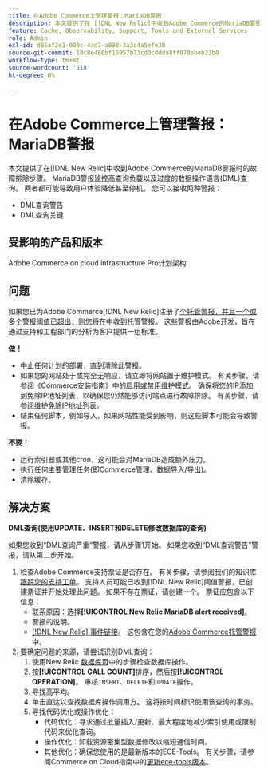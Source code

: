 ```yaml
---
title: 在Adobe Commerce上管理警报：MariaDB警报
description: 本文提供了在 [!DNL New Relic]中收到Adobe Commerce的MariaDB警报时的故障排除步骤。 MariaDB警报监控高查询负载以及过度的数据操作语言(DML)查询。 两者都可能导致用户体验降低甚至停机。 您可以接收两种警报。
feature: Cache, Observability, Support, Tools and External Services
role: Admin
exl-id: d85af2e1-090c-4ad7-a898-3a3c4a5efe3b
source-git-commit: 18c8e466bf15957b73cd3cddda8ff078ebeb23b0
workflow-type: tm+mt
source-wordcount: '518'
ht-degree: 0%

---
```


# 在Adobe Commerce上管理警报：MariaDB警报

本文提供了在[!DNL New Relic]中收到Adobe Commerce的MariaDB警报时的故障排除步骤。 MariaDB警报监控高查询负载以及过度的数据操作语言(DML)查询。 两者都可能导致用户体验降低甚至停机。 您可以接收两种警报：

* DML查询警告
* DML查询关键

## 受影响的产品和版本

Adobe Commerce on cloud infrastructure Pro计划架构

## 问题

如果您已为Adobe Commerce[!DNL New Relic]注册了[个托管警报，并且一个或多个警报阈值已超出，则您将在](managed-alerts-for-magento-commerce.md)中收到托管警报。 这些警报由Adobe开发，旨在通过支持和工程部门的分析为客户提供一组标准。

**做！**

* 中止任何计划的部署，直到清除此警报。
* 如果您的网站处于或完全无响应，请立即将网站置于维护模式。 有关步骤，请参阅《Commerce安装指南》中的[启用或禁用维护模式](https://experienceleague.adobe.com/en/docs/commerce-operations/installation-guide/tutorials/maintenance-mode)。 确保将您的IP添加到免除IP地址列表，以确保您仍然能够访问站点进行故障排除。 有关步骤，请参阅[维护免除IP地址列表](https://experienceleague.adobe.com/en/docs/commerce-operations/installation-guide/tutorials/maintenance-mode#maintain-the-list-of-exempt-ip-addresses)。
* 结束任何脚本，例如导入，如果网站性能受到影响，则这些脚本可能会导致警报。

**不要！**

* 运行索引器或其他cron，这可能会对MariaDB造成额外压力。
* 执行任何主要管理任务(即Commerce管理、数据导入/导出)。
* 清除缓存。

## 解决方案

**DML查询(使用UPDATE、INSERT和DELETE修改数据库的查询)**

如果您收到“DML查询严重”警报，请从步骤1开始。 如果您收到“DML查询警告”警报，请从第二步开始。

1. 检查Adobe Commerce支持票证是否存在。 有关步骤，请参阅我们的知识库[跟踪您的支持工单](https://experienceleague.adobe.com/en/docs/commerce-knowledge-base/kb/help-center-guide/magento-help-center-user-guide#track-support-case)。 支持人员可能已收到[!DNL New Relic]阈值警报，已创建票证并开始处理此问题。 如果不存在票证，请创建一个。 票证应包含以下信息：
   * 联系原因：选择&#x200B;**[!UICONTROL New Relic MariaDB alert received]**。
   * 警报的说明。
   * [[!DNL New Relic] 事件链接](https://docs.newrelic.com/docs/alerts-applied-intelligence/new-relic-alerts/alert-incidents/view-violation-event-details-incidents)。 这包含在您的[Adobe Commerce托管警报](managed-alerts-for-magento-commerce.md)中。
1. 要确定问题的来源，请尝试识别DML查询：
   1. 使用New Relic [数据库页](https://docs.newrelic.com/docs/apm/apm-ui-pages/monitoring/databases-page-view-operations-throughput-response-time)中的步骤检查数据库操作。
   1. 按&#x200B;**[!UICONTROL CALL COUNT]**&#x200B;排序，然后按&#x200B;**[!UICONTROL OPERATION]**。 审核`INSERT`、`DELETE`和`UPDATE`操作。
   1. 寻找高平均。
   1. 单击直达以查找数据库操作调用方。 这将按时间标识使用该查询的事务。
   1. 寻找代码优化或操作优化：
      * 代码优化：寻求通过批量插入/更新、最大程度地减少索引使用或限制代码来优化查询。
      * 操作优化：卸载资源密集型数据修改以缩短通信时间。
      * 其他优化：确保您使用的是最新版本的ECE-Tools。 有关步骤，请参阅Commerce on Cloud指南中的[更新ece-tools版本](https://experienceleague.adobe.com/en/docs/commerce-on-cloud/user-guide/dev-tools/ece-tools/update-package)。

